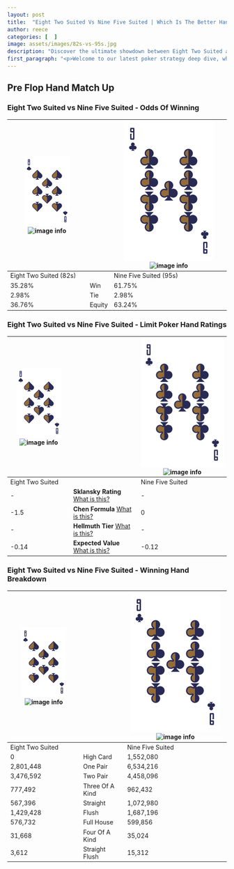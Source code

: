 ```yaml
---
layout: post
title:  "Eight Two Suited Vs Nine Five Suited | Which Is The Better Hand In Poker? A Complete Guide"
author: reece
categories: [  ]
image: assets/images/82s-vs-95s.jpg
description: "Discover the ultimate showdown between Eight Two Suited and Nine Five Suited in poker! Uncover the odds, strategies, and scenarios where one hand triumphs over the other. Get ready to up your poker game with this thrilling analysis."
first_paragraph: "<p>Welcome to our latest poker strategy deep dive, where we're pitting two distinct hands against each other in a high-stakes showdown: Eight Two Suited vs Nine Five Suited.</p><p>In the dynamic world of poker, every decision counts, and knowing which hand holds the upper hand is key to your success at the table.</p><p>In this article, we'll dissect these two hands, explore the scenarios where one dominates the other, and equip you with the knowledge to make strategic choices that can tip the odds in your favor.</p><p>Get ready to unravel the intriguing dynamics of these poker hands and elevate your game to new heights.</p>"
---
```




[comment]: # (sp0)

## Pre Flop Hand Match Up

<div class="table hand-ratings" markdown="1"> 



### Eight Two Suited vs Nine Five Suited - Odds Of Winning


    
| ![image info](assets/images/hand1/8.png) ![image info](assets/images/hand1/2s.png) |  | ![image info](assets/images/hand2/9.png) ![image info](assets/images/hand2/5s.png) |
| -------- | -------- | -------- |
| Eight Two Suited (82s) |  | Nine Five Suited (95s) |
| 35.28% | Win | 61.75% |
| 2.98% | Tie | 2.98% |
| 36.76% | Equity | 63.24% |




[comment]: # (sp1)



### Eight Two Suited vs Nine Five Suited - Limit Poker Hand Ratings


    
| ![image info](assets/images/hand1/8.png) ![image info](assets/images/hand1/2s.png) |  | ![image info](assets/images/hand2/9.png) ![image info](assets/images/hand2/5s.png) |
| -------- | -------- | -------- |
| Eight Two Suited |  | Nine Five Suited |
| - | **Sklansky Rating** [What is this?](/sklansky-rating-explained) | - |
| -1.5 | **Chen Formula** [What is this?](/chen-formula-explained) | 0 |
| - | **Hellmuth Tier** [What is this?](/Hellmuth-tier-explained) | - |
| -0.14 | **Expected Value** [What is this?](/expected-value-explained) | -0.12 |




[comment]: # (sp2)



### Eight Two Suited vs Nine Five Suited - Winning Hand Breakdown


    
| ![image info](assets/images/hand1/8.png) ![image info](assets/images/hand1/2s.png) |  | ![image info](assets/images/hand2/9.png) ![image info](assets/images/hand2/5s.png) |
| -------- | -------- | -------- |
| Eight Two Suited |  | Nine Five Suited |
| 0 | High Card | 1,552,080 |
| 2,801,448 | One Pair | 6,534,216 |
| 3,476,592 | Two Pair | 4,458,096 |
| 777,492 | Three Of A Kind | 962,432 |
| 567,396 | Straight | 1,072,980 |
| 1,429,428 | Flush | 1,687,196 |
| 576,732 | Full House | 599,856 |
| 31,668 | Four Of A Kind | 35,024 |
| 3,612 | Straight Flush | 15,312 |




[comment]: # (sp3)



</div>

[comment]: # (sp4)



[comment]: # (sp5)

